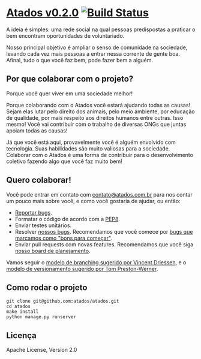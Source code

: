 # [Atados v0.2.0](http://www.atados.com.br) [![Build Status](https://travis-ci.org/atados/atados.png?branch=master)](https://travis-ci.org/atados/atados)

A ideia é simples: uma rede social na qual pessoas predispostas a praticar o bem
encontram oportunidades de voluntariado.

Nosso principal objetivo é ampliar o senso de comunidade na sociedade, levando
cada vez mais pessoas a entrar nessa corrente de gente boa. Afinal, tudo o que
você faz bem, pode fazer bem a alguém.


## Por que colaborar com o projeto?

Porque você quer viver em uma sociedade melhor!

Porque colaborando com o Atados você estará ajudando todas as causas! Sejam
elas lutar pelo direito dos animais, pelo meio ambiente, por educação de
qualidade, por mais respeito aos direitos humanos entre outras. Isso mesmo!
Você vai contribuir com o trabalho de diversas ONGs que juntas apoiam todas as
causas!

Já que você está aqui, provavelmente você é alguém envolvido com tecnologia.
Suas habilidades são muito valiosas para a sociedade. Colaborar com o Atados é
uma forma de contribuir para o desenvolvimento coletivo fazendo algo que você
faz muito bem!


## Quero colaborar!

Você pode entrar em contato com <contato@atados.com.br> para nos contar um
pouco mais sobre você, e como você gostaria de ajudar, ou então:

 * [Reportar bugs](https://github.com/atados/atados/issues/new).
 * Formatar o código de acordo com a [PEP8](http://www.python.org/dev/peps/pep-0008/).
 * Enviar testes unitários.
 * Resolver [nossos bugs](https://github.com/atados/atados/issues). Recomendamos que você comece por [bugs que marcamos como "bons para começar"](https://github.com/atados/atados/issues?labels=good+first+bug&page=1&state=open).
 * Enviar pull requests com novas features. Recomendamos que você siga [nosso board de planejamento](https://trello.com/atados).

Vamos seguir o [modelo de branching sugerido por Vincent Driessen](http://nvie.com/posts/a-successful-git-branching-model/),
e o [modelo de versionamento sugerido por Tom Preston-Werner](http://semver.org/).


## Como rodar o projeto

    git clone git@github.com:atados/atados.git
    cd atados
    make install
    python manage.py runserver


## Licença

Apache License, Version 2.0
